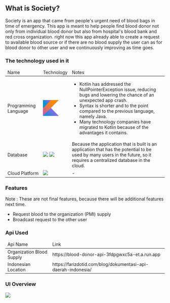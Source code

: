 <h2>What is Society?</h2>

<p>
Society is an app that came from people's urgent need of blood bags in time of emergency. This app is meant to help people find blood donor not only from individual blood donor but also from hospital's blood bank and red cross organization. right now this app already able to create a request to available blood source or if there are no blood supply the user can as for blood donor to other user and we continuously improving as time goes. 
</p>

<h3>The technology used in it</h3>

<table style="width:100%">
  <thead style="text-alignment: center">
    <td>Name</td>
    <td>Technology</td>
    <td>Notes</td>
  </thead>
  <tr>
    <td>Programming Language</td>
    <td><img src="https://raw.githubusercontent.com/github/explore/80688e429a7d4ef2fca1e82350fe8e3517d3494d/topics/kotlin/kotlin.png" width="50px"></td>
    <td>
      <ul>
        <li>Kotlin has addressed the NullPointerException issue, reducing bugs and lowering the chance of an unexpected app crash.</li>
        <li>Syntax is shorter and to the point compared to the previous language, namely Java.</li>
        <li>Many technology companies have migrated to Kotlin because of the advantages it contains.</li>
      </ul>
    </td>
  </tr>
  <tr>
    <td>Database</td>
    <td>
      <img src="https://brandeps.com/logo-download/F/Firebase-RTDB-logo-vector-01.svg" width="70px">
      <img src="https://brandeps.com/logo-download/F/Firestore-logo-vector-01.svg" width="70px">
    </td>
    <td>Because the application that is built is an application that has the potential to be used by many users in the future, so it requires a centralized database in the cloud.</td>
  </tr>
  <tr>
    <td>Cloud Platform</td>
    <td><img src="https://www.pngfind.com/pngs/m/103-1034253_1024-x-1024-2-google-cloud-platform-transparent.png" width="70px"></td>
    <td>-</td>
  </tr>
</table>
      
<h3>Features</h3>
<p>Note : These are not final features, because there will be additional features next time.</p>
<ul>
   <li>Request blood to the organization (PMI) supply</li>
   <li>Broadcast request to the other user</li>
</ul>


<h3>Api Used</h3>

<table style="width:100%">
  <thead style="text-alignment: center">
    <td>Api Name</td>
    <td>Link</td>
  </thead>
  <tr>
    <td>Organization Blood Supply</td>
    <td>https://blood-donor-api-3fdpgwxc5a-et.a.run.app</td>
  </tr>
  <tr>
    <td>Indonesian Location</td>
    <td>https://farizdotid.com/blog/dokumentasi-api-daerah-indonesia/</td>
  </tr>
</table>

<h3>UI Overview</h3>

<img src="https://github.com/bagaspardanailham18/societyBloodDonationApp/blob/main/ImageLibrary/iPhone%2012,%2012%20Pro%20%E2%80%93%201.png?raw=true" width="200">
